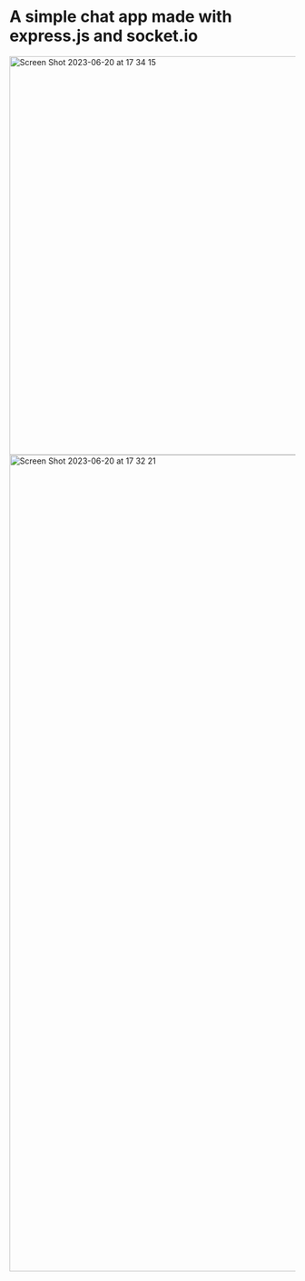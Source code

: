# A simple chat app made with express.js and socket.io

<img width="703" alt="Screen Shot 2023-06-20 at 17 34 15" src="https://github.com/luisrrv/socket-chat/assets/69304255/985c4a96-6ec5-4400-896a-314b283ba8aa">
<img width="1440" alt="Screen Shot 2023-06-20 at 17 32 21" src="https://github.com/luisrrv/socket-chat/assets/69304255/df2eea33-e20d-4432-aacc-3626d69ccb47">
